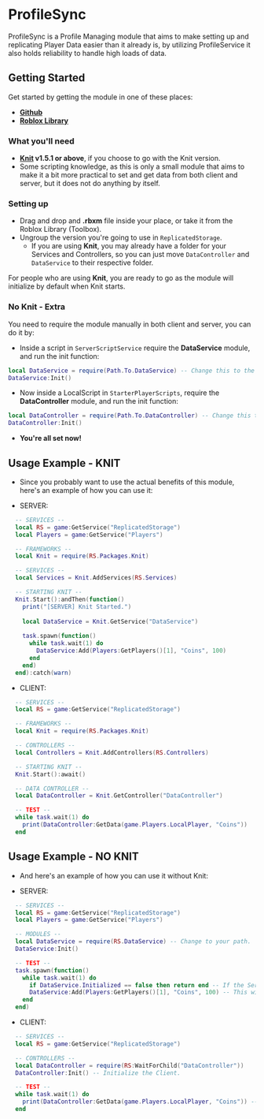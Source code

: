 # ProfileSync
ProfileSync is a Profile Managing module that aims to make setting up and replicating Player Data easier than it already is, by utilizing ProfileService it also holds reliability to handle high loads of data.

## Getting Started

Get started by getting the module in one of these places: 
- **[Github](https://github.com/nSpected/ArklightRBLX/releases/tag/Release)**
- **[Roblox Library](https://www.roblox.com/library/13385972417/DataService-v1-0-0)**

### What you'll need

- **[Knit](https://github.com/Sleitnick/Knit) v1.5.1 or above**, if you choose to go with the Knit version.
- Some scripting knowledge, as this is only a small module that aims to make it a bit more practical to set and get data from both client and server, but it does not do anything by itself.

### Setting up

- Drag and drop and **.rbxm** file inside your place, or take it from the Roblox Library (Toolbox).
- Ungroup the version you're going to use in ```ReplicatedStorage```.
  - If you are using **Knit**, you may already have a folder for your Services and Controllers, so you can just move ```DataController``` and ```DataService``` to their respective folder.

For people who are using **Knit**, you are ready to go as the module will initialize by default when Knit starts.

### No Knit - Extra
You need to require the module manually in both client and server, you can do it by:
- Inside a script in ```ServerScriptService``` require the **DataService** module, and run the init function:

```lua
local DataService = require(Path.To.DataService) -- Change this to the DataService module.
DataService:Init()
```

- Now inside a LocalScript in ```StarterPlayerScripts```, require the **DataController** module, and run the init function:

```lua	
local DataController = require(Path.To.DataController) -- Change this to the DataController module.
DataController:Init()
```

- **You're all set now!**

## Usage Example - KNIT

- Since you probably want to use the actual benefits of this module, here's an example of how you can use it:

- SERVER:
```lua
  -- SERVICES --
  local RS = game:GetService("ReplicatedStorage")
  local Players = game:GetService("Players")

  -- FRAMEWORKS --
  local Knit = require(RS.Packages.Knit)

  -- SERVICES --
  local Services = Knit.AddServices(RS.Services)

  -- STARTING KNIT --
  Knit.Start():andThen(function()
    print("[SERVER] Knit Started.")
    
    local DataService = Knit.GetService("DataService")
    
    task.spawn(function()
      while task.wait(1) do
        DataService:Add(Players:GetPlayers()[1], "Coins", 100)
      end	
    end)	
  end):catch(warn)
```

- CLIENT:
```lua
  -- SERVICES --
  local RS = game:GetService("ReplicatedStorage")

  -- FRAMEWORKS --
  local Knit = require(RS.Packages.Knit)

  -- CONTROLLERS --
  local Controllers = Knit.AddControllers(RS.Controllers)

  -- STARTING KNIT --
  Knit.Start():await()

  -- DATA CONTROLLER --
  local DataController = Knit.GetController("DataController")

  -- TEST --
  while task.wait(1) do
    print(DataController:GetData(game.Players.LocalPlayer, "Coins"))
  end
```

## Usage Example - NO KNIT

- And here's an example of how you can use it without Knit:

- SERVER:
```lua
  -- SERVICES --
  local RS = game:GetService("ReplicatedStorage")
  local Players = game:GetService("Players")

  -- MODULES --
  local DataService = require(RS.DataService) -- Change to your path.
  DataService:Init()

  -- TEST --
  task.spawn(function()
    while task.wait(1) do
      if DataService.Initialized == false then return end -- If the Service has not been initialized yet, we don't do anything.
      DataService:Add(Players:GetPlayers()[1], "Coins", 100) -- This will increase the player's coins by 100 every 1 second once his data has been loaded.
    end   
  end)
```

- CLIENT:
```lua
  -- SERVICES --
  local RS = game:GetService("ReplicatedStorage")

  -- CONTROLLERS --
  local DataController = require(RS:WaitForChild("DataController"))
  DataController:Init() -- Initialize the Client.

  -- TEST --
  while task.wait(1) do
    print(DataController:GetData(game.Players.LocalPlayer, "Coins")) -- This may not return right away as the data can take a while to load
  end
```
